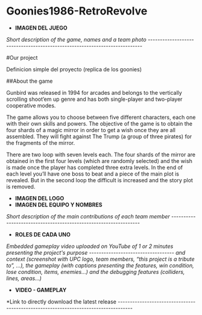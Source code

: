 # Goonies1986-RetroRevolve

* **IMAGEN DEL JUEGO**

*Short description of the game, names and a team photo* ---------------------------------------------------------------------------

#Our project

Definicion simple del proyecto (replica de los goonies)


##About the game

Gunbird was released in 1994 for arcades and belongs to the vertically scrolling shoot’em up genre and has both single-player and two-player cooperative modes.

The game allows you to choose between five different characters, each one with their own skills and powers. The objective of the game is to obtain the four shards of a magic mirror in order to get a wish once they are all assembled. They will fight against The Trump (a group of three pirates) for the fragments of the mirror.

There are two loop with seven levels each. The four shards of the mirror are obtained in the first four levels (which are randomly selected) and the wish is made once the player has completed three extra levels. In the end of each level you’ll have one boss to beat and a piece of the main plot is revealed. But in the second loop the difficult is increased and the story plot is removed.

* **IMAGEN DEL LOGO**
* **IMAGEN DEL EQUIPO Y NOMBRES**

*Short description of the main contributions of each team member* -----------------------------------------------------------------

* **ROLES DE CADA UNO**

*Embedded gameplay video uploaded on YouTube of 1 or 2 minutes presenting the project's purpose -----------------------------------
and context (screenshot with UPC logo, team members, “this project is a tribute to”, …), the gameplay
(with captions presenting the features, win condition, lose condition, items, enemies…) and the
debugging features (colliders, lines, areas…)*

* **VIDEO - GAMEPLAY**


*Link to directly download the latest release ------------------------------------------------------------------------------------
